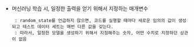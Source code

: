 - 머신러닝 학습 시, 일정한 출력을 얻기 위해서 지정하는 매개변수 

       : random_state를 언급하지 않으면, 코드를 실행할 때마다 새로운 임의의 값이 생성되고 테스트 데이터 세트는 매번 다른 값을 갖는다. 
       : 따라서, 일정한 모델을 생성하기 위해서 지정해주는 숫자, 어떤 수치로 지정하던 상관이 없음
